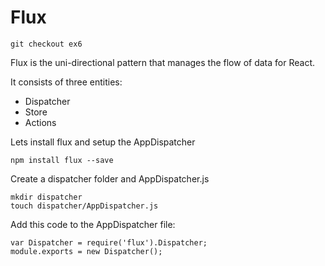 # Flux

    git checkout ex6

Flux is the uni-directional pattern that manages the flow of data for React.

It consists of three entities:

* Dispatcher
* Store
* Actions

Lets install flux and setup the AppDispatcher

    npm install flux --save

Create a dispatcher folder and AppDispatcher.js

    mkdir dispatcher
    touch dispatcher/AppDispatcher.js

Add this code to the AppDispatcher file:

    var Dispatcher = require('flux').Dispatcher;
    module.exports = new Dispatcher();
